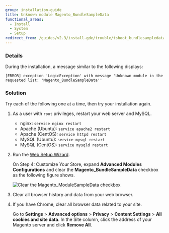 ```yaml
---
group: installation-guide
title: Unknown module Magento_BundleSampleData
functional_areas:
  - Install
  - System
  - Setup
redirect_from: /guides/v2.3/install-gde/trouble/tshoot_bundlesampledata.html
---
```


### Details

During the installation, a  message similar to the following displays: 

```
[ERROR] exception 'LogicException' with message 'Unknown module in the requested list: 'Magento_BundleSampleData'' 
```

### Solution

Try each of the following one at a time, then try your installation again.

1. As a user with `root` privileges, restart your web server and MySQL.

   * nginx: `service nginx restart`
   * Apache (Ubuntu): `service apache2 restart`
   * Apache (CentOS): `service httpd restart`
   * MySQL (Ubuntu): `service mysql restart`
   * MySQL (CentOS): `service mysqld restart`

2. Run the [Web Setup Wizard]({{page.baseurl}}/install/web-setup-wizard.html).

   On Step 4: Customize Your Store, expand **Advanced Modules Configurations** and clear the **Magento_BundleSampleData** checkbox as the following figure shows.

   ![Clear the Magento_ModuleSampleData checkbox]({{site.baseurl}}/static/images/install_tshoot_bundlesample.png)

3. Clear all browser history and data from your web browser.
4. If you have Chrome, clear all browser data related to your site.

   Go to **Settings** > **Advanced options** > **Privacy** > **Content Settings** > **All cookies and site data**. In the Site column, click the address of your Magento server and click **Remove All**.

